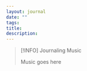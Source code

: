 ```yaml
---
layout: journal
date: ""
tags: 
title: 
description:
---
```

> [!INFO] Journaling Music
>
> Music goes here
